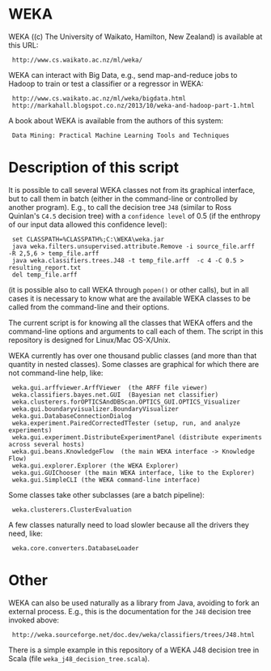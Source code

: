# WEKA

WEKA ((c) The University of Waikato, Hamilton, New Zealand) is available at this URL:

     http://www.cs.waikato.ac.nz/ml/weka/

WEKA can interact with Big Data, e.g., send map-and-reduce jobs to Hadoop to train or test a classifier or a regressor in WEKA:

     http://www.cs.waikato.ac.nz/ml/weka/bigdata.html
     http://markahall.blogspot.co.nz/2013/10/weka-and-hadoop-part-1.html

A book about WEKA is available from the authors of this system:

     Data Mining: Practical Machine Learning Tools and Techniques

# Description of this script

It is possible to call several WEKA classes not from its graphical interface, but to call them in batch (either in the command-line or controlled by another program). E.g., to call the decision tree `J48` (similar to Ross Quinlan's `C4.5` decision tree) with a `confidence level` of 0.5 (if the enthropy of our input data allowed this confidence level):

     set CLASSPATH=%CLASSPATH%;C:\WEKA\weka.jar
     java weka.filters.unsupervised.attribute.Remove -i source_file.arff  -R 2,5,6 > temp_file.arff
     java weka.classifiers.trees.J48 -t temp_file.arff  -c 4 -C 0.5 > resulting_report.txt
     del temp_file.arff

(it is possible also to call WEKA through `popen()` or other calls), but in all cases it is necessary to know what are the available WEKA classes to be called from the command-line and their options.

The current script is for knowing all the classes that WEKA offers and the command-line options and arguments to call each of them. The script in this repository is designed for Linux/Mac OS-X/Unix.

WEKA currently has over one thousand public classes (and more than that quantity in nested classes). Some classes are graphical for which there are not command-line help, like:

     weka.gui.arffviewer.ArffViewer  (the ARFF file viewer)
     weka.classifiers.bayes.net.GUI  (Bayesian net classifier)
     weka.clusterers.forOPTICSAndDBScan.OPTICS_GUI.OPTICS_Visualizer
     weka.gui.boundaryvisualizer.BoundaryVisualizer
     weka.gui.DatabaseConnectionDialog
     weka.experiment.PairedCorrectedTTester (setup, run, and analyze experiments)
     weka.gui.experiment.DistributeExperimentPanel (distribute experiments across several hosts)
     weka.gui.beans.KnowledgeFlow  (the main WEKA interface -> Knowledge Flow)
     weka.gui.explorer.Explorer (the WEKA Explorer)
     weka.gui.GUIChooser (the main WEKA interface, like to the Explorer)
     weka.gui.SimpleCLI (the WEKA command-line interface)

Some classes take other subclasses (are a batch pipeline):

     weka.clusterers.ClusterEvaluation

A few classes naturally need to load slowler because all the drivers they need, like:

     weka.core.converters.DatabaseLoader

# Other

WEKA can also be used naturally as a library from Java, avoiding to fork an external process. E.g., this is the documentation for the `J48` decision tree invoked above:

     http://weka.sourceforge.net/doc.dev/weka/classifiers/trees/J48.html

There is a simple example in this repository of a WEKA J48 decision tree in Scala (file `weka_j48_decision_tree.scala`).

